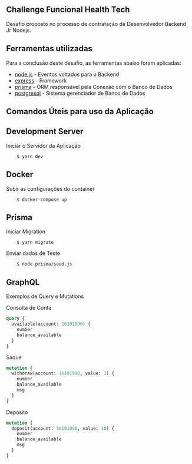 ## Challenge Funcional Health Tech

Desafio proposto no processo de contratação de Desenvolvedor Backend Jr Nodejs.

## Ferramentas utilizadas

Para a conclusão deste desafio, as ferramentas abaixo foram aplicadas:

- [node.js] - Eventos voltados para o Backend
- [express] - Framework
- [prisma] - ORM responsável pela Conexão com o Banco de Dados
- [postgresql] - Sistema gerenciador de Banco de Dados

## Comandos Úteis para uso da Aplicação

## Development Server

Iniciar o Servidor da Aplicação

```
    $ yarn dev
```

## Docker

Subir as configurações do container

```
    $ docker-compose up
```

## Prisma

Iniciar Migration

```
    $ yarn migrate
```

Enviar dados de Teste

```
    $ node prisma/seed.js
```

## GraphQL

Exemplos de Query e Mutations

Consulta de Conta

```graphql
query {
  available(account: 16101990) {
    number
    balance_available
  }
}
```

Saque

```graphql
mutation {
  withdraw(account: 16101990, value: 1) {
    number
    balance_available
    msg
  }
}
```

Depósito

```graphql
mutation {
  deposit(account: 16101990, value: 10) {
    number
    balance_available
    msg
  }
}
```

[//]: #
[node.js]: http://nodejs.org
[express]: https://expressjs.com/
[prisma]: https://www.prisma.io/
[postgresql]: https://www.postgresql.org/
